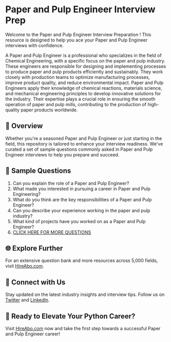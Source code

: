 # Paper and Pulp Engineer Interview Prep

Welcome to the Paper and Pulp Engineer Interview Preparation ! This resource is designed to help you ace your Paper and Pulp Engineer interviews with confidence.

A Paper and Pulp Engineer is a professional who specializes in the field of Chemical Engineering, with a specific focus on the paper and pulp industry. These engineers are responsible for designing and implementing processes to produce paper and pulp products efficiently and sustainably. They work closely with production teams to optimize manufacturing processes, improve product quality, and reduce environmental impact. Paper and Pulp Engineers apply their knowledge of chemical reactions, materials science, and mechanical engineering principles to develop innovative solutions for the industry. Their expertise plays a crucial role in ensuring the smooth operation of paper and pulp mills, contributing to the production of high-quality paper products worldwide.

## 🚀 Overview

Whether you're a seasoned Paper and Pulp Engineer or just starting in the field, this repository is tailored to enhance your interview readiness. We've curated a set of sample questions commonly asked in Paper and Pulp Engineer interviews to help you prepare and succeed.

## 📝 Sample Questions

1. Can you explain the role of a Paper and Pulp Engineer?
2. What made you interested in pursuing a career in Paper and Pulp Engineering?
3. What do you think are the key responsibilities of a Paper and Pulp Engineer?
4. Can you describe your experience working in the paper and pulp industry?
5. What kind of projects have you worked on as a Paper and Pulp Engineer?
6. [CLICK HERE FOR MORE QUESTIONS](https://hireabo.com/job/3_4_22/Paper%20and%20Pulp%20Engineer)

## 🌐 Explore Further

For an extensive question bank and more resources across 5,000 fields, visit [HireAbo.com](https://www.hireabo.com).

## 📱 Connect with Us

Stay updated on the latest industry insights and interview tips. Follow us on [Twitter](https://twitter.com/hireabo) and [LinkedIn](https://www.linkedin.com/in/hire-abo-3609972a8/).

## 🚀 Ready to Elevate Your Python Career?

Visit [HireAbo.com](https://www.hireabo.com) now and take the first step towards a successful Paper and Pulp Engineer career!